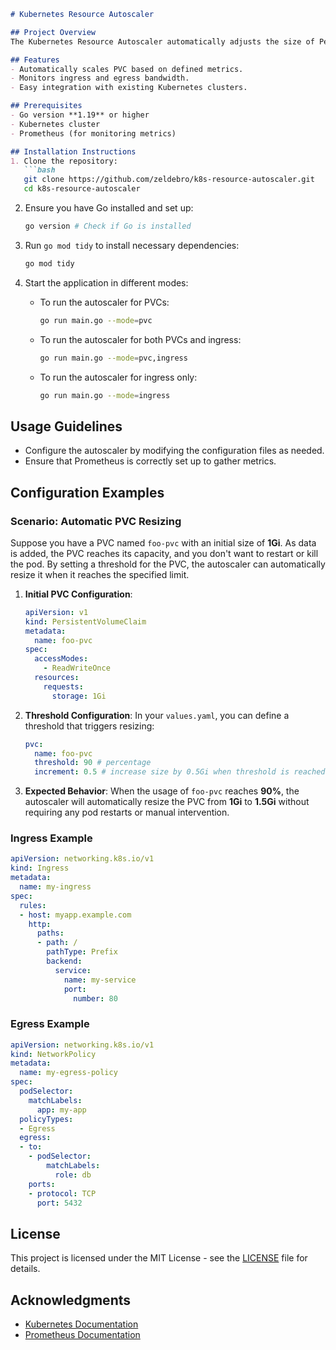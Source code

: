 ```markdown
# Kubernetes Resource Autoscaler

## Project Overview
The Kubernetes Resource Autoscaler automatically adjusts the size of Persistent Volume Claims (PVC) based on capacity and monitors ingress and egress bandwidth.

## Features
- Automatically scales PVC based on defined metrics.
- Monitors ingress and egress bandwidth.
- Easy integration with existing Kubernetes clusters.

## Prerequisites
- Go version **1.19** or higher
- Kubernetes cluster
- Prometheus (for monitoring metrics)

## Installation Instructions
1. Clone the repository:
   ```bash
   git clone https://github.com/zeldebro/k8s-resource-autoscaler.git
   cd k8s-resource-autoscaler
   ```

2. Ensure you have Go installed and set up:
   ```bash
   go version # Check if Go is installed
   ```

3. Run `go mod tidy` to install necessary dependencies:
   ```bash
   go mod tidy
   ```

4. Start the application in different modes:
   - To run the autoscaler for PVCs:
     ```bash
     go run main.go --mode=pvc
     ```
   - To run the autoscaler for both PVCs and ingress:
     ```bash
     go run main.go --mode=pvc,ingress
     ```
   - To run the autoscaler for ingress only:
     ```bash
     go run main.go --mode=ingress
     ```

## Usage Guidelines
- Configure the autoscaler by modifying the configuration files as needed.
- Ensure that Prometheus is correctly set up to gather metrics.

## Configuration Examples

### Scenario: Automatic PVC Resizing
Suppose you have a PVC named `foo-pvc` with an initial size of **1Gi**. As data is added, the PVC reaches its capacity, and you don't want to restart or kill the pod. By setting a threshold for the PVC, the autoscaler can automatically resize it when it reaches the specified limit.

1. **Initial PVC Configuration**:
   ```yaml
   apiVersion: v1
   kind: PersistentVolumeClaim
   metadata:
     name: foo-pvc
   spec:
     accessModes:
       - ReadWriteOnce
     resources:
       requests:
         storage: 1Gi
   ```

2. **Threshold Configuration**:
   In your `values.yaml`, you can define a threshold that triggers resizing:
   ```yaml
   pvc:
     name: foo-pvc
     threshold: 90 # percentage
     increment: 0.5 # increase size by 0.5Gi when threshold is reached
   ```

3. **Expected Behavior**:
   When the usage of `foo-pvc` reaches **90%**, the autoscaler will automatically resize the PVC from **1Gi** to **1.5Gi** without requiring any pod restarts or manual intervention.

### Ingress Example
```yaml
apiVersion: networking.k8s.io/v1
kind: Ingress
metadata:
  name: my-ingress
spec:
  rules:
  - host: myapp.example.com
    http:
      paths:
      - path: /
        pathType: Prefix
        backend:
          service:
            name: my-service
            port:
              number: 80
```

### Egress Example
```yaml
apiVersion: networking.k8s.io/v1
kind: NetworkPolicy
metadata:
  name: my-egress-policy
spec:
  podSelector:
    matchLabels:
      app: my-app
  policyTypes:
  - Egress
  egress:
  - to:
    - podSelector:
        matchLabels:
          role: db
    ports:
    - protocol: TCP
      port: 5432
```

## License
This project is licensed under the MIT License - see the [LICENSE](LICENSE) file for details.

## Acknowledgments
- [Kubernetes Documentation](https://kubernetes.io/docs/home/)
- [Prometheus Documentation](https://prometheus.io/docs/introduction/overview/)
